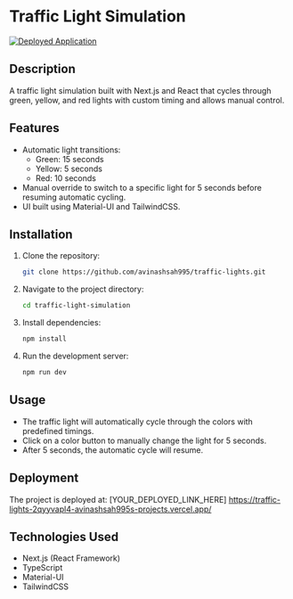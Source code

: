 # Traffic Light Simulation

[![Deployed Application](#)](https://traffic-lights-2qyyvapl4-avinashsah995s-projects.vercel.app/)

## Description
A traffic light simulation built with Next.js and React that cycles through green, yellow, and red lights with custom timing and allows manual control.

## Features
- Automatic light transitions:
  - Green: 15 seconds
  - Yellow: 5 seconds
  - Red: 10 seconds
- Manual override to switch to a specific light for 5 seconds before resuming automatic cycling.
- UI built using Material-UI and TailwindCSS.

## Installation
1. Clone the repository:
   ```sh
   git clone https://github.com/avinashsah995/traffic-lights.git
   ```
2. Navigate to the project directory:
   ```sh
   cd traffic-light-simulation
   ```
3. Install dependencies:
   ```sh
   npm install
   ```
4. Run the development server:
   ```sh
   npm run dev
   ```

## Usage
- The traffic light will automatically cycle through the colors with predefined timings.
- Click on a color button to manually change the light for 5 seconds.
- After 5 seconds, the automatic cycle will resume.

## Deployment
The project is deployed at:
[YOUR_DEPLOYED_LINK_HERE] https://traffic-lights-2qyyvapl4-avinashsah995s-projects.vercel.app/

## Technologies Used
- Next.js (React Framework)
- TypeScript
- Material-UI
- TailwindCSS